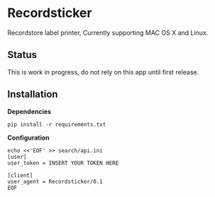 # Recordsticker
Recordstore label printer, Currently supporting MAC OS X and Linux.
## Status
This is work in progress, do not rely on this app until first release.
## Installation
**Dependencies**

`pip install -r requirements.txt`

**Configuration**

```
echo <<'EOF' >> search/api.ini
[user]
user_token = INSERT YOUR TOKEN HERE

[client]
user_agent = Recordsticker/0.1
EOF
```